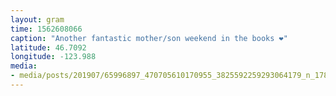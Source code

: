 ```yaml
---
layout: gram
time: 1562608066
caption: "Another fantastic mother/son weekend in the books ❤️"
latitude: 46.7092
longitude: -123.988
media:
- media/posts/201907/65996897_470705610170955_3825592259293064179_n_17853089707474028.jpg
---
```

